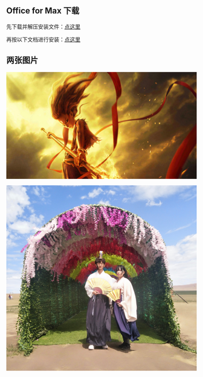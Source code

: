 ## Office for Max 下载

先下载并解压安装文件：[点这里](https://nic.nju.edu.cn/_upload/article/files/67/d8/2f5df32b40b1910b9fe499d87c99/f4a05282-8edc-4a6f-9be2-a68d0120054d.rar) 

再按以下文档进行安装：[点这里](https://nic.nju.edu.cn/_upload/article/files/67/d8/2f5df32b40b1910b9fe499d87c99/8b4500e4-c67f-4458-8dc0-1e574b31e819.pdf) 

## 两张图片

![avatar](https://github.com/MrDong2021/MrDong2021.github.io/raw/master/哪吒.jpg)

![avatar](https://github.com/MrDong2021/MrDong2021.github.io/raw/master/弟弟.jpeg)
